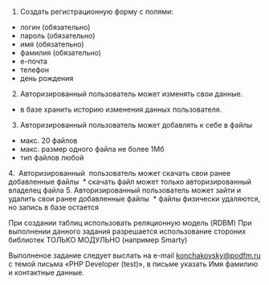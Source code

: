 1. Создать регистрационную форму с полями:
* логин (обязательно)
* пароль (обязательно) 
* имя (обязательно) 
* фамилия (обязательно) 
* е-почта
* телефон
* день рождения
2. Авторизированный пользователь может изменять свои данные.
* в базе хранить историю изменения данных пользователя. 
3. Авторизированный пользователь может добавлять к себе в файлы
* макс. 20 файлов
* макс. размер одного файла не более 1Мб 
* тип файлов любой

4.  Авторизированный  пользователь может скачать свои ранее добавленные файлы
 * скачать файл может только авторизированный владелец файла
5. Авторизированный пользователь может зайти и удалить свои ранее добавленные файлы
 * файлы физически удаляются, но запись в базе остается

При создании таблиц использовать реляционную модель (RDBM)
При выполнении  данного задания разрешается использование стороних библиотек ТОЛЬКО МОДУЛЬНО (например  Smarty) 

Выполненое задание следует выслать на e-mail konchakovsky@podfm.ru с темой письма «PHP Developer (test)», в письме указать Имя фамилию и контактные данные.
